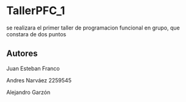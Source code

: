 # TallerPFC_1
se realizara el primer taller de programacion funcional en grupo, que constara de dos puntos 

## Autores
Juan Esteban Franco

Andres Narváez      2259545

Alejandro Garzón
